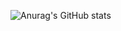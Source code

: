 ![Anurag's GitHub stats](https://github-readme-stats.vercel.app/api?username=cleberlucas&show_icons=true&theme=radical)

